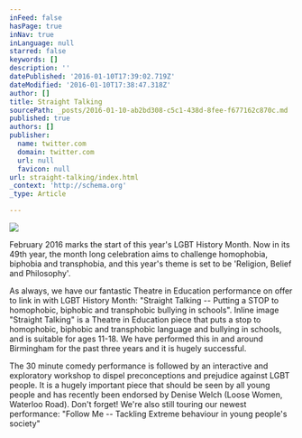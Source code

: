 ```yaml
---
inFeed: false
hasPage: true
inNav: true
inLanguage: null
starred: false
keywords: []
description: ''
datePublished: '2016-01-10T17:39:02.719Z'
dateModified: '2016-01-10T17:38:47.318Z'
author: []
title: Straight Talking
sourcePath: _posts/2016-01-10-ab2bd308-c5c1-438d-8fee-f677162c870c.md
published: true
authors: []
publisher:
  name: twitter.com
  domain: twitter.com
  url: null
  favicon: null
url: straight-talking/index.html
_context: 'http://schema.org'
_type: Article

---
```

![](https://pbs.twimg.com/media/CS5e_1yW4AAUhTR.jpg)

February 2016 marks the start of this year's LGBT History Month. Now in its 49th year, the month long celebration aims to challenge homophobia, biphobia and transphobia, and this year's theme is set to be 'Religion, Belief and Philosophy'. 

As always, we have our fantastic Theatre in Education performance on offer to link in with LGBT History Month: "Straight Talking -- Putting a STOP to homophobic, biphobic and transphobic bullying in schools".
Inline image
"Straight Talking" is a Theatre in Education piece that puts a stop to homophobic, biphobic and transphobic language and bullying in schools, and is suitable for ages 11-18\. We have performed this in and around Birmingham for the past three years and it is hugely successful. 

The 30 minute comedy performance is followed by an interactive and exploratory workshop to dispel preconceptions and prejudice against LGBT people. It is a hugely important piece that should be seen by all young people and has recently been endorsed by Denise Welch (Loose Women, Waterloo Road).
Don't forget! We're also still touring our newest performance: "Follow Me -- Tackling Extreme behaviour in young people's society"